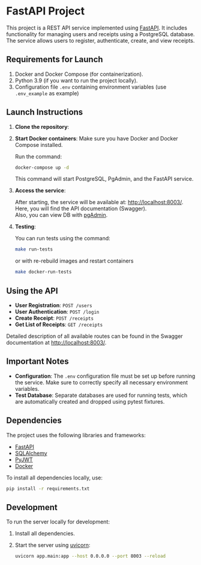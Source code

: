 # FastAPI Project

This project is a REST API service implemented using [FastAPI](https://fastapi.tiangolo.com/). It includes functionality for managing users and receipts using a PostgreSQL database.  
The service allows users to register, authenticate, create, and view receipts.

## Requirements for Launch

1. Docker and Docker Compose (for containerization).
2. Python 3.9 (if you want to run the project locally).
3. Configuration file `.env` containing environment variables (use `.env_example` as example)

## Launch Instructions

1. **Clone the repository**:

2. **Start Docker containers**:
   Make sure you have Docker and Docker Compose installed.
   
   Run the command:
   ```bash
   docker-compose up -d
   ```
   This command will start PostgreSQL, PgAdmin, and the FastAPI service.

3. **Access the service**:
   
   After starting, the service will be available at: [http://localhost:8003/](http://localhost:8003/). Here, you will find the API documentation (Swagger).  
   Also, you can view DB with [pgAdmin](http://127.0.0.1:5050/).

4. **Testing**:
   
   You can run tests using the command:
   ```bash
   make run-tests
   ```
   or with re-rebuild images and restart containers
   ```bash
   make docker-run-tests
   ```
   
## Using the API

- **User Registration**:
  `POST /users`
- **User Authentication**:
  `POST /login`
- **Create Receipt**:
  `POST /receipts`
- **Get List of Receipts**:
  `GET /receipts`

Detailed description of all available routes can be found in the Swagger documentation at [http://localhost:8003/](http://localhost:8003/).

## Important Notes

- **Configuration**: The `.env` configuration file must be set up before running the service. Make sure to correctly specify all necessary environment variables.
- **Test Database**: Separate databases are used for running tests, which are automatically created and dropped using pytest fixtures.

## Dependencies

The project uses the following libraries and frameworks:

- [FastAPI](https://fastapi.tiangolo.com/)
- [SQLAlchemy](https://www.sqlalchemy.org/)
- [PyJWT](https://pyjwt.readthedocs.io/)
- [Docker](https://www.docker.com/)

To install all dependencies locally, use:
```bash
pip install -r requirements.txt
```

## Development

To run the server locally for development:

1. Install all dependencies.
2. Start the server using [uvicorn](https://www.uvicorn.org/):

    ```bash
    uvicorn app.main:app --host 0.0.0.0 --port 8003 --reload
    ```

